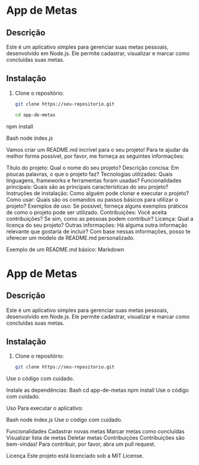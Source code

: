 # App de Metas

## Descrição
Este é um aplicativo simples para gerenciar suas metas pessoais, desenvolvido em Node.js. Ele permite cadastrar, visualizar e marcar como concluídas suas metas.

## Instalação
1. Clone o repositório:
   ```bash
   git clone https://seu-repositorio.git

   cd app-de-metas
npm install

Bash
node index.js

Vamos criar um README.md incrível para o seu projeto!
Para te ajudar da melhor forma possível, por favor, me forneça as seguintes informações:

Título do projeto: Qual o nome do seu projeto?
Descrição concisa: Em poucas palavras, o que o projeto faz?
Tecnologias utilizadas: Quais linguagens, frameworks e ferramentas foram usadas?
Funcionalidades principais: Quais são as principais características do seu projeto?
Instruções de instalação: Como alguém pode clonar e executar o projeto?
Como usar: Quais são os comandos ou passos básicos para utilizar o projeto?
Exemplos de uso: Se possível, forneça alguns exemplos práticos de como o projeto pode ser utilizado.
Contribuições: Você aceita contribuições? Se sim, como as pessoas podem contribuir?
Licença: Qual a licença do seu projeto?
Outras informações: Há alguma outra informação relevante que gostaria de incluir?
Com base nessas informações, posso te oferecer um modelo de README.md personalizado.

Exemplo de um README.md básico:
Markdown
# App de Metas

## Descrição
Este é um aplicativo simples para gerenciar suas metas pessoais, desenvolvido em Node.js. Ele permite cadastrar, visualizar e marcar como concluídas suas metas.

## Instalação
1. Clone o repositório:
   ```bash
   git clone https://seu-repositorio.git
Use o código com cuidado.

Instale as dependências:
Bash
cd app-de-metas
npm install
Use o código com cuidado.

Uso
Para executar o aplicativo:

Bash
node index.js
Use o código com cuidado.

Funcionalidades
Cadastrar novas metas
Marcar metas como concluídas
Visualizar lista de metas
Deletar metas
Contribuições
Contribuições são bem-vindas! Para contribuir, por favor, abra um pull request.

Licença
Este projeto está licenciado sob a MIT License.

